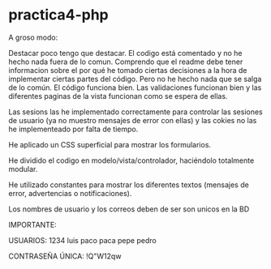 # practica4-php

A groso modo:

Destacar poco tengo que destacar. El codigo está comentado y no he hecho nada fuera de lo comun. Comprendo que el readme debe tener informacion sobre el por qué he tomado ciertas decisiones a la hora de implementar ciertas partes del código. Pero no he hecho nada que se salga de lo común. El código funciona bien. Las validaciones funcionan bien y las diferentes paginas de la vista funcionan como se espera de ellas.

Las sesions las he implementado correctamente para controlar las sesiones de usuario (ya no muestro mensajes de error con ellas) y las cokies no las he implementeado por falta de tiempo.

He aplicado un CSS superficial para mostrar los formularios.

He dividido el codigo en modelo/vista/controlador, haciéndolo totalmente modular. 

He utilizado constantes para mostrar los diferentes textos (mensajes de error, advertencias o notificaciones).

Los nombres de usuario y los correos deben de ser son unicos en la BD

IMPORTANTE:

USUARIOS:
1234
luis
paco
paca
pepe
pedro

CONTRASEÑA ÚNICA:
!Q"W12qw